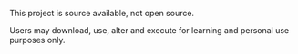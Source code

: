 This project is source available, not open source.

Users may download, use, alter and execute for learning and personal use purposes only.
